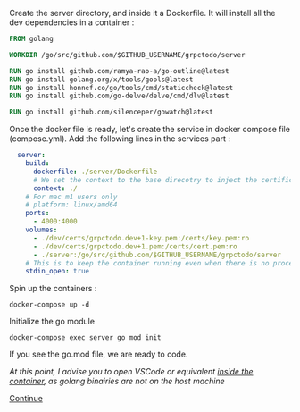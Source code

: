 Create the server directory, and inside it a Dockerfile. It will install all the dev dependencies in a container :

```Dockerfile
FROM golang

WORKDIR /go/src/github.com/$GITHUB_USERNAME/grpctodo/server

RUN go install github.com/ramya-rao-a/go-outline@latest
RUN go install golang.org/x/tools/gopls@latest
RUN go install honnef.co/go/tools/cmd/staticcheck@latest
RUN go install github.com/go-delve/delve/cmd/dlv@latest

RUN go install github.com/silenceper/gowatch@latest
```

Once the docker file is ready, let's create the service in docker compose file (compose.yml). Add the following lines in the services part :

```yml
  server:
    build:
      dockerfile: ./server/Dockerfile
      # We set the context to the base direcotry to inject the certificates and the proto files
      context: ./
    # For mac m1 users only
    # platform: linux/amd64
    ports:
      - 4000:4000
    volumes:
      - ./dev/certs/grpctodo.dev+1-key.pem:/certs/key.pem:ro
      - ./dev/certs/grpctodo.dev+1.pem:/certs/cert.pem:ro
      - ./server:/go/src/github.com/$GITHUB_USERNAME/grpctodo/server
    # This is to keep the container running even when there is no process, only for initialization
    stdin_open: true
```

Spin up the containers :

```console
docker-compose up -d
```

Initialize the go module
```console
docker-compose exec server go mod init
```

If you see the go.mod file, we are ready to code.

*At this point, I advise you to open VSCode or equivalent [inside the container](https://code.visualstudio.com/docs/remote/containers), as golang binairies are not on the host machine*

[Continue](/README.md#golang)